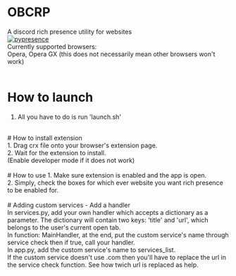 
# OBCRP
A discord rich presence utility for websites<br/>
[![pypresence](https://img.shields.io/badge/using-pypresence-00bb88.svg?style=for-the-badge&logo=discord&logoWidth=20)](https://github.com/qwertyquerty/pypresence)
<br/>
Currently supported browsers:<br/>
Opera, Opera GX
(this does not necessarily mean other browsers won't work)
<br/><br/>
# How to launch <br/>
1. All you have to do is run 'launch.sh'
<br/>
# How to install extension <br/>
1. Drag crx file onto your browser's extension page.<br/>
2. Wait for the extension to install.<br/>
(Enable developer mode if it does not work)<br/>
<br/>
# How to use
1. Make sure extension is enabled and the app is open.<br/>
2. Simply, check the boxes for which ever website you want rich presence to be enabled for.<br/>
<br/>
# Adding custom services
- Add a handler<br/>
In services.py, add your own handler which accepts a dictionary as a parameter. The dictionary will contain two keys: 'title' and 'url', which belongs to the user's current open tab.<br/>
In function: MainHandler, at the end, put the custom service's name through service check then if true, call your handler.<br/>
In app.py, add the custom service's name to services_list.<br/>
If the custom service doesn't use .com then you'll have to replace the url in the service check function. See how twich url is replaced as help.